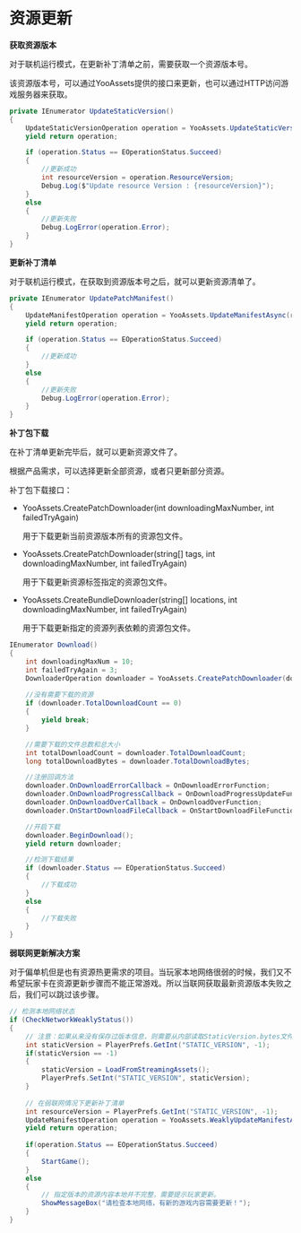 # 资源更新

**获取资源版本**

对于联机运行模式，在更新补丁清单之前，需要获取一个资源版本号。

该资源版本号，可以通过YooAssets提供的接口来更新，也可以通过HTTP访问游戏服务器来获取。

````c#
private IEnumerator UpdateStaticVersion()
{
    UpdateStaticVersionOperation operation = YooAssets.UpdateStaticVersionAsync();
    yield return operation;

    if (operation.Status == EOperationStatus.Succeed)
    {
        //更新成功
        int resourceVersion = operation.ResourceVersion;
        Debug.Log($"Update resource Version : {resourceVersion}");
    }
    else
    {
        //更新失败
        Debug.LogError(operation.Error);
    }
}
````

**更新补丁清单**

对于联机运行模式，在获取到资源版本号之后，就可以更新资源清单了。

````c#
private IEnumerator UpdatePatchManifest()
{
    UpdateManifestOperation operation = YooAssets.UpdateManifestAsync(resourceVersion);
    yield return operation;

    if (operation.Status == EOperationStatus.Succeed)
    {
        //更新成功
    }
    else
    {
        //更新失败
        Debug.LogError(operation.Error);
    }
}
````

**补丁包下载**

在补丁清单更新完毕后，就可以更新资源文件了。

根据产品需求，可以选择更新全部资源，或者只更新部分资源。

补丁包下载接口：

- YooAssets.CreatePatchDownloader(int downloadingMaxNumber, int failedTryAgain)

  用于下载更新当前资源版本所有的资源包文件。

- YooAssets.CreatePatchDownloader(string[] tags, int downloadingMaxNumber, int failedTryAgain)

  用于下载更新资源标签指定的资源包文件。

- YooAssets.CreateBundleDownloader(string[] locations, int downloadingMaxNumber, int failedTryAgain)

  用于下载更新指定的资源列表依赖的资源包文件。

````c#
IEnumerator Download()
{
    int downloadingMaxNum = 10;
    int failedTryAgain = 3;
    DownloaderOperation downloader = YooAssets.CreatePatchDownloader(downloadingMaxNum, failedTryAgain);
    
    //没有需要下载的资源
    if (downloader.TotalDownloadCount == 0)
    {        
        yield break;
    }

    //需要下载的文件总数和总大小
    int totalDownloadCount = downloader.TotalDownloadCount;
    long totalDownloadBytes = downloader.TotalDownloadBytes;    

    //注册回调方法
    downloader.OnDownloadErrorCallback = OnDownloadErrorFunction;
    downloader.OnDownloadProgressCallback = OnDownloadProgressUpdateFunction;
    downloader.OnDownloadOverCallback = OnDownloadOverFunction;
    downloader.OnStartDownloadFileCallback = OnStartDownloadFileFunction;

    //开启下载
    downloader.BeginDownload();
    yield return downloader;

    //检测下载结果
    if (downloader.Status == EOperationStatus.Succeed)
    {
        //下载成功
    }
    else
    {
        //下载失败
    }
}
````

**弱联网更新解决方案**

对于偏单机但是也有资源热更需求的项目。当玩家本地网络很弱的时候，我们又不希望玩家卡在资源更新步骤而不能正常游戏。所以当联网获取最新资源版本失败之后，我们可以跳过该步骤。

````c#
// 检测本地网络状态
if (CheckNetworkWeaklyStatus())
{
    // 注意：如果从来没有保存过版本信息，则需要从内部读取StaticVersion.bytes文件的版本信息。
    int staticVersion = PlayerPrefs.GetInt("STATIC_VERSION", -1);
    if(staticVersion == -1)
    {
        staticVersion = LoadFromStreamingAssets();
        PlayerPrefs.SetInt("STATIC_VERSION", staticVersion);
    }
    
    // 在弱联网情况下更新补丁清单
    int resourceVersion = PlayerPrefs.GetInt("STATIC_VERSION", -1);
    UpdateManifestOperation operation = YooAssets.WeaklyUpdateManifestAsync(resourceVersion);
    yield return operation;
    
    if(operation.Status == EOperationStatus.Succeed)
    {
        StartGame();
    }
    else
    {
        // 指定版本的资源内容本地并不完整，需要提示玩家更新。
        ShowMessageBox("请检查本地网络，有新的游戏内容需要更新！");
    }
}
````



